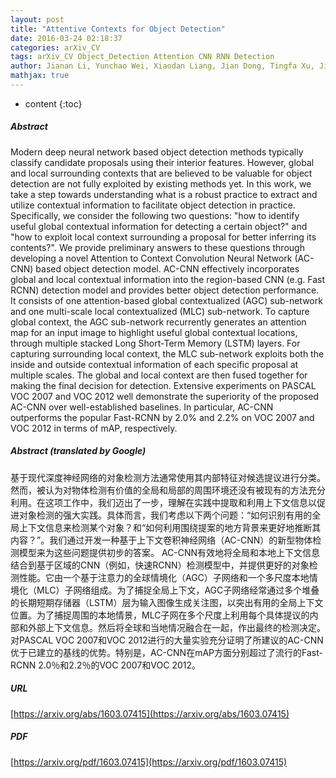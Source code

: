 ```yaml
---
layout: post
title: "Attentive Contexts for Object Detection"
date: 2016-03-24 02:18:37
categories: arXiv_CV
tags: arXiv_CV Object_Detection Attention CNN RNN Detection
author: Jianan Li, Yunchao Wei, Xiaodan Liang, Jian Dong, Tingfa Xu, Jiashi Feng, Shuicheng Yan
mathjax: true
---
```


* content
{:toc}

##### Abstract
Modern deep neural network based object detection methods typically classify candidate proposals using their interior features. However, global and local surrounding contexts that are believed to be valuable for object detection are not fully exploited by existing methods yet. In this work, we take a step towards understanding what is a robust practice to extract and utilize contextual information to facilitate object detection in practice. Specifically, we consider the following two questions: "how to identify useful global contextual information for detecting a certain object?" and "how to exploit local context surrounding a proposal for better inferring its contents?". We provide preliminary answers to these questions through developing a novel Attention to Context Convolution Neural Network (AC-CNN) based object detection model. AC-CNN effectively incorporates global and local contextual information into the region-based CNN (e.g. Fast RCNN) detection model and provides better object detection performance. It consists of one attention-based global contextualized (AGC) sub-network and one multi-scale local contextualized (MLC) sub-network. To capture global context, the AGC sub-network recurrently generates an attention map for an input image to highlight useful global contextual locations, through multiple stacked Long Short-Term Memory (LSTM) layers. For capturing surrounding local context, the MLC sub-network exploits both the inside and outside contextual information of each specific proposal at multiple scales. The global and local context are then fused together for making the final decision for detection. Extensive experiments on PASCAL VOC 2007 and VOC 2012 well demonstrate the superiority of the proposed AC-CNN over well-established baselines. In particular, AC-CNN outperforms the popular Fast-RCNN by 2.0% and 2.2% on VOC 2007 and VOC 2012 in terms of mAP, respectively.

##### Abstract (translated by Google)
基于现代深度神经网络的对象检测方法通常使用其内部特征对候选提议进行分类。然而，被认为对物体检测有价值的全局和局部的周围环境还没有被现有的方法充分利用。在这项工作中，我们迈出了一步，理解在实践中提取和利用上下文信息以促进对象检测的强大实践。具体而言，我们考虑以下两个问题：“如何识别有用的全局上下文信息来检测某个对象？和“如何利用围绕提案的地方背景来更好地推断其内容？”。我们通过开发一种基于上下文卷积神经网络（AC-CNN）的新型物体检测模型来为这些问题提供初步的答案。 AC-CNN有效地将全局和本地上下文信息结合到基于区域的CNN（例如，快速RCNN）检测模型中，并提供更好的对象检测性能。它由一个基于注意力的全球情境化（AGC）子网络和一个多尺度本地情境化（MLC）子网络组成。为了捕捉全局上下文，AGC子网络经常通过多个堆叠的长期短期存储器（LSTM）层为输入图像生成关注图，以突出有用的全局上下文位置。为了捕捉周围的本地情景，MLC子网在多个尺度上利用每个具体提议的内部和外部上下文信息。然后将全球和当地情况融合在一起，作出最终的检测决定。对PASCAL VOC 2007和VOC 2012进行的大量实验充分证明了所建议的AC-CNN优于已建立的基线的优势。特别是，AC-CNN在mAP方面分别超过了流行的Fast-RCNN 2.0％和2.2％的VOC 2007和VOC 2012。

##### URL
[https://arxiv.org/abs/1603.07415](https://arxiv.org/abs/1603.07415)

##### PDF
[https://arxiv.org/pdf/1603.07415](https://arxiv.org/pdf/1603.07415)

